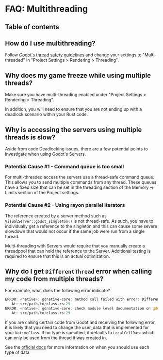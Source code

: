 # FAQ: Multithreading

## Table of contents
<!-- toc -->

## How do I use multithreading?

Follow [Godot's thread safety guidelines](https://docs.godotengine.org/en/stable/tutorials/threads/index.html) and change your settings to "Multi-threaded" in "Project Settings > Rendering > Threading".


## Why does my game freeze while using multiple threads?

Make sure you have multi-threading enabled under "Project Settings > Rendering > Threading".

In addition, you will need to ensure that you are not ending up with a deadlock scenario within your Rust code.


## Why is accessing the servers using multiple threads is slow?

Aside from code Deadlocking issues, there are a few potential points to investigate when using Godot's Servers.

### Potential Cause #1 - Command queue is too small

For multi-threaded access the servers use a thread-safe command queue. This allows you to send multiple commands from any thread. These queues have a fixed size that can be set in the threading section of the Memory -> Limits section of the Project settings.

### Potential Cause #2 - Using rayon parallel iterators

The reference created by a server method such as  `VisualServer::godot_singleton()` is not thread-safe. As such, you have to individually get a reference to the singleton and this can cause some severe slowdown that would not occur if the same job were run from a single thread.

Multi-threading with Servers would require that you manually create a threadpool that can hold the reference to the Server. Additional testing is required to ensure that this is an actual optimization.


## Why do I get `DifferentThread` error when calling my code from multiple threads?

For example, what does the following error indicate?

```rust
ERROR: <native>: gdnative-core: method call failed with error: DifferentThread { original: ThreadId(1), current: ThreadId(2) }
   At: src/path/to/class.rs:29
ERROR: <native>: gdnative-core: check module level documentation on gdnative::user_data for more information
   At: src/path/to/class.rs:29
```

If you are calling certain code from Godot and receiving the following error, it is likely that you need to change the user_data that is implemented for your `NativeClass`. If no type is specified, it defaults to `LocalCellData` which can only be used from the thread it was created in.

See the [official docs](https://docs.rs/gdnative/latest/gdnative/nativescript/user_data/index.html) for more information on when you should use each type of data.

